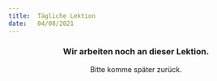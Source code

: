 ```yaml
---
title:  Tägliche Lektion
date:   04/08/2021
---
```


### <center>Wir arbeiten noch an dieser Lektion.</center>
<center>Bitte komme später zurück.</center>